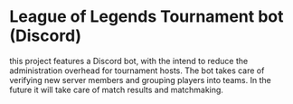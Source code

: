 # League of Legends Tournament bot (Discord)
this project features a Discord bot, with the intend to reduce the administration overhead for tournament hosts. The bot takes care of verifying new server members and grouping players into teams. In the future it will take care of match results and matchmaking.
 
